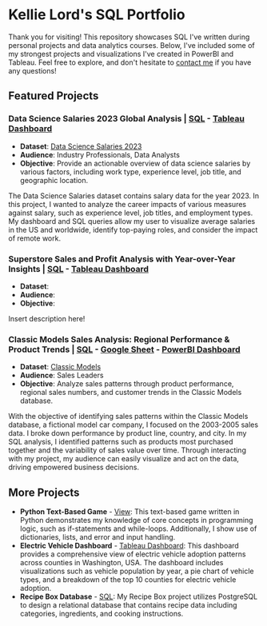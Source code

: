 # Kellie Lord's SQL Portfolio 
Thank you for visiting! This repository showcases SQL I've written during personal projects and data analytics courses. Below, I've included some of my strongest projects and visualizations I've created in PowerBI and Tableau. Feel free to explore, and don't hesitate to [contact me](https://www.linkedin.com/in/kellielord/) if you have any questions! 
## Featured Projects

### Data Science Salaries 2023 Global Analysis | [SQL](https://github.com/kellielord/SQL-Portfolio/blob/main/Data%20Science%20Salaries%20Analysis%20(CTEs%20and%20Joins).sql) - [Tableau Dashboard](https://public.tableau.com/app/profile/kellie.lord/viz/DataScienceSalariesAnalysis_17263310433610/USDashboard)
- **Dataset**: [Data Science Salaries 2023](https://www.kaggle.com/datasets/arnabchaki/data-science-salaries-2023)
- **Audience**: Industry Professionals, Data Analysts
- **Objective**: Provide an actionable overview of data science salaries by various factors, including work type, experience level, job title, and geographic location. 

The Data Science Salaries dataset contains salary data for the year 2023. In this project, I wanted to analyze the career impacts of various measures against salary, such as experience level, job titles, and employment types. My dashboard and SQL queries allow my user to visualize average salaries in the US and worldwide, identify top-paying roles, and consider the impact of remote work. 

### Superstore Sales and Profit Analysis with Year-over-Year Insights | [SQL]() - [Tableau Dashboard]()
- **Dataset**:
- **Audience**:
- **Objective**:

Insert description here!

### Classic Models Sales Analysis: Regional Performance & Product Trends | [SQL](https://github.com/kellielord/SQL-Portfolio/blob/main/Sales%20Overview%20Classic%20Models.sql) - [Google Sheet](https://docs.google.com/spreadsheets/d/1EEH8KPtTxuVk2v5BaW9RD5ewuMzpaKBpJbFbwCT71ys/pubhtml) - [PowerBI Dashboard](https://github.com/kellielord/SQL-Portfolio/blob/main/Classic%20Models%20Dashboard.pdf)
- **Dataset**: [Classic Models](https://www.kaggle.com/code/rhettap1/classicmodels-w-sql-excel-python)
- **Audience**: Sales Leaders 
- **Objective**: Analyze sales patterns through product performance, regional sales numbers, and customer trends in the Classic Models database.

With the objective of identifying sales patterns within the Classic Models database, a fictional model car company, I focused on the 2003-2005 sales data. I broke down performance by product line, country, and city. In my SQL analysis, I identified patterns such as products most purchased together and the variability of sales value over time. Through interacting with my project, my audience can easily visualize and act on the data, driving empowered business decisions.

## More Projects
- **Python Text-Based Game** - [View](https://github.com/kellielord/SQL-Portfolio/blob/main/Python%20Text%20Based%20Game.py): This text-based game written in Python demonstrates my knowledge of core concepts in programming logic, such as if-statements and while-loops. Additionally, I show use of dictionaries, lists, and error and input handling.
- **Electric Vehicle Dashboard** - [Tableau Dashboard](https://public.tableau.com/app/profile/kellie.lord/viz/ElectricVehicleDashboard_17260145241310/Dashboard1?publish=yes): This dashboard provides a comprehensive view of electric vehicle adoption patterns across counties in Washington, USA. The dashboard includes visualizations such as vehicle population by year, a pie chart of vehicle types, and a breakdown of the top 10 counties for electric vehicle adoption.
- **Recipe Box Database** - [SQL](https://github.com/kellielord/SQL-Portfolio/blob/main/Kellie's%20Recipe%20Box%20in%20PostgreSQL.sql): My Recipe Box project utilizes PostgreSQL to design a relational database that contains recipe data including categories, ingredients, and cooking instructions. 
